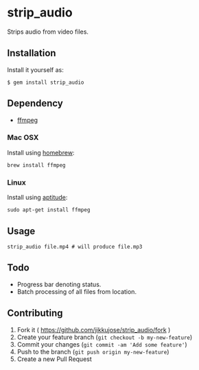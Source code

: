 # strip_audio

Strips audio from video files.

## Installation

Install it yourself as:

    $ gem install strip_audio

## Dependency

* [ffmpeg](http://www.ffmpeg.org/)

### Mac OSX

Install using [homebrew](http://brew.sh/): 

    brew install ffmpeg

### Linux

Install using [aptitude](https://wiki.debian.org/Aptitude):

    sudo apt-get install ffmpeg

## Usage

    strip_audio file.mp4 # will produce file.mp3

## Todo

* Progress bar denoting status.
* Batch processing of all files from location.

## Contributing

1. Fork it ( https://github.com/jikkujose/strip_audio/fork )
2. Create your feature branch (`git checkout -b my-new-feature`)
3. Commit your changes (`git commit -am 'Add some feature'`)
4. Push to the branch (`git push origin my-new-feature`)
5. Create a new Pull Request
